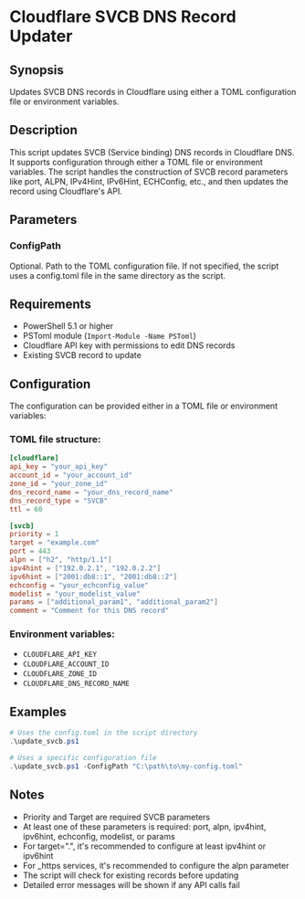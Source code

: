 # Cloudflare SVCB DNS Record Updater

## Synopsis
Updates SVCB DNS records in Cloudflare using either a TOML configuration file or environment variables.

## Description
This script updates SVCB (Service binding) DNS records in Cloudflare DNS. It supports configuration through
either a TOML file or environment variables. The script handles the construction of SVCB record parameters
like port, ALPN, IPv4Hint, IPv6Hint, ECHConfig, etc., and then updates the record using Cloudflare's API.

## Parameters

### ConfigPath
Optional. Path to the TOML configuration file. If not specified, the script uses a config.toml file in the
same directory as the script.

## Requirements
- PowerShell 5.1 or higher
- PSToml module (`Import-Module -Name PSToml`)
- Cloudflare API key with permissions to edit DNS records
- Existing SVCB record to update

## Configuration
The configuration can be provided either in a TOML file or environment variables:

### TOML file structure:
```toml
[cloudflare]
api_key = "your_api_key"
account_id = "your_account_id"
zone_id = "your_zone_id"
dns_record_name = "your_dns_record_name"
dns_record_type = "SVCB"
ttl = 60

[svcb]
priority = 1
target = "example.com"
port = 443
alpn = ["h2", "http/1.1"]
ipv4hint = ["192.0.2.1", "192.0.2.2"]
ipv6hint = ["2001:db8::1", "2001:db8::2"]
echconfig = "your_echconfig_value"
modelist = "your_modelist_value"
params = ["additional_param1", "additional_param2"]
comment = "Comment for this DNS record"
```

### Environment variables:
- `CLOUDFLARE_API_KEY`
- `CLOUDFLARE_ACCOUNT_ID`
- `CLOUDFLARE_ZONE_ID`
- `CLOUDFLARE_DNS_RECORD_NAME`

## Examples

```powershell
# Uses the config.toml in the script directory
.\update_svcb.ps1
```

```powershell
# Uses a specific configuration file
.\update_svcb.ps1 -ConfigPath "C:\path\to\my-config.toml"
```

## Notes
- Priority and Target are required SVCB parameters
- At least one of these parameters is required: port, alpn, ipv4hint, ipv6hint, echconfig, modelist, or params
- For target=".", it's recommended to configure at least ipv4hint or ipv6hint
- For _https services, it's recommended to configure the alpn parameter
- The script will check for existing records before updating
- Detailed error messages will be shown if any API calls fail
